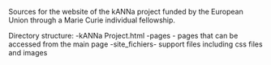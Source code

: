 Sources for the website of the kANNa project funded by the European Union through a Marie Curie individual fellowship.

Directory structure:
-kANNa Project.html
-pages - pages that can be accessed from the main page
-site_fichiers- support files including css files and images
